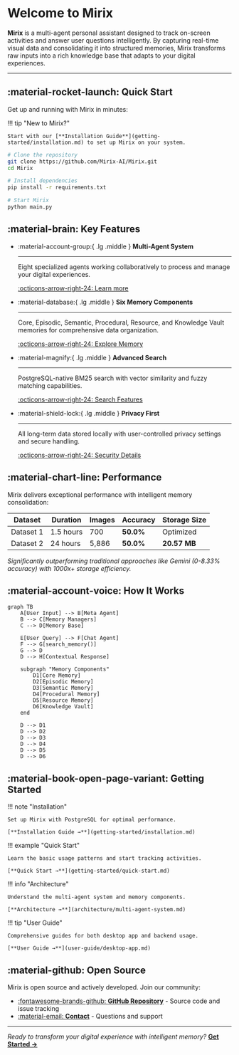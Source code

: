 # Welcome to Mirix

**Mirix** is a multi-agent personal assistant designed to track on-screen activities and answer user questions intelligently. By capturing real-time visual data and consolidating it into structured memories, Mirix transforms raw inputs into a rich knowledge base that adapts to your digital experiences.

---

## :material-rocket-launch: Quick Start

Get up and running with Mirix in minutes:

!!! tip "New to Mirix?"
    
    Start with our [**Installation Guide**](getting-started/installation.md) to set up Mirix on your system.

```bash
# Clone the repository
git clone https://github.com/Mirix-AI/Mirix.git
cd Mirix

# Install dependencies
pip install -r requirements.txt

# Start Mirix
python main.py
```

## :material-brain: Key Features

<div class="grid cards" markdown>

-   :material-account-group:{ .lg .middle } **Multi-Agent System**

    ---

    Eight specialized agents working collaboratively to process and manage your digital experiences.

    [:octicons-arrow-right-24: Learn more](architecture/multi-agent-system.md)

-   :material-database:{ .lg .middle } **Six Memory Components**

    ---

    Core, Episodic, Semantic, Procedural, Resource, and Knowledge Vault memories for comprehensive data organization.

    [:octicons-arrow-right-24: Explore Memory](architecture/memory-components.md)

-   :material-magnify:{ .lg .middle } **Advanced Search**

    ---

    PostgreSQL-native BM25 search with vector similarity and fuzzy matching capabilities.

    [:octicons-arrow-right-24: Search Features](architecture/search-capabilities.md)

-   :material-shield-lock:{ .lg .middle } **Privacy First**

    ---

    All long-term data stored locally with user-controlled privacy settings and secure handling.

    [:octicons-arrow-right-24: Security Details](advanced/security-privacy.md)

</div>

## :material-chart-line: Performance

Mirix delivers exceptional performance with intelligent memory consolidation:

| Dataset | Duration | Images | Accuracy | Storage Size |
|---------|----------|--------|----------|--------------|
| Dataset 1 | 1.5 hours | 700 | **50.0%** | Optimized |
| Dataset 2 | 24 hours | 5,886 | **50.0%** | **20.57 MB** |

*Significantly outperforming traditional approaches like Gemini (0-8.33% accuracy) with 1000x+ storage efficiency.*

## :material-account-voice: How It Works

```mermaid
graph TB
    A[User Input] --> B[Meta Agent]
    B --> C[Memory Managers]
    C --> D[Memory Base]
    
    E[User Query] --> F[Chat Agent]
    F --> G[search_memory()]
    G --> D
    D --> H[Contextual Response]
    
    subgraph "Memory Components"
        D1[Core Memory]
        D2[Episodic Memory]
        D3[Semantic Memory]
        D4[Procedural Memory]
        D5[Resource Memory]
        D6[Knowledge Vault]
    end
    
    D --> D1
    D --> D2
    D --> D3
    D --> D4
    D --> D5
    D --> D6
```

## :material-book-open-page-variant: Getting Started

<div class="grid" markdown>

!!! note "Installation"
    
    Set up Mirix with PostgreSQL for optimal performance.
    
    [**Installation Guide →**](getting-started/installation.md)

!!! example "Quick Start"
    
    Learn the basic usage patterns and start tracking activities.
    
    [**Quick Start →**](getting-started/quick-start.md)

!!! info "Architecture"
    
    Understand the multi-agent system and memory components.
    
    [**Architecture →**](architecture/multi-agent-system.md)

!!! tip "User Guide"
    
    Comprehensive guides for both desktop app and backend usage.
    
    [**User Guide →**](user-guide/desktop-app.md)

</div>

## :material-github: Open Source

Mirix is open source and actively developed. Join our community:

- [:fontawesome-brands-github: **GitHub Repository**](https://github.com/Mirix-AI/Mirix) - Source code and issue tracking
- [:material-email: **Contact**](mailto:yuw164@ucsd.edu) - Questions and support

---

*Ready to transform your digital experience with intelligent memory?* **[Get Started →](getting-started/overview.md)** 